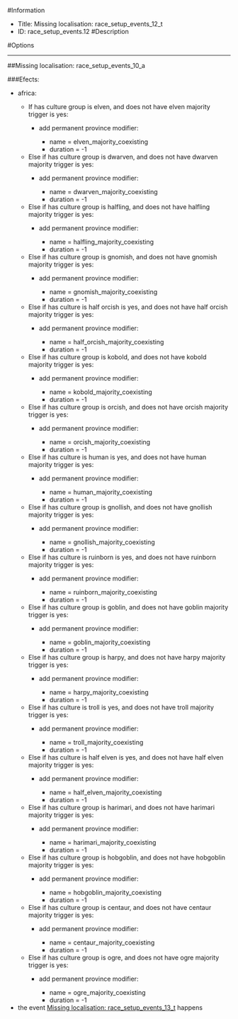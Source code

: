 #Information
 - Title: Missing localisation: race_setup_events_12_t
 - ID: race_setup_events.12
#Description

#Options

___
##Missing localisation: race_setup_events_10_a

###Efects:<ul><li>africa:</li><ul><li>If has culture group is elven, and does not have elven majority trigger is yes:</li><ul><li>add permanent province modifier:</li><ul><li>name = elven_majority_coexisting</li><li>duration = -1</li></ul></ul><li>Else if has culture group is dwarven, and does not have dwarven majority trigger is yes:</li><ul><li>add permanent province modifier:</li><ul><li>name = dwarven_majority_coexisting</li><li>duration = -1</li></ul></ul><li>Else if has culture group is halfling, and does not have halfling majority trigger is yes:</li><ul><li>add permanent province modifier:</li><ul><li>name = halfling_majority_coexisting</li><li>duration = -1</li></ul></ul><li>Else if has culture group is gnomish, and does not have gnomish majority trigger is yes:</li><ul><li>add permanent province modifier:</li><ul><li>name = gnomish_majority_coexisting</li><li>duration = -1</li></ul></ul><li>Else if has culture is half orcish is yes, and does not have half orcish majority trigger is yes:</li><ul><li>add permanent province modifier:</li><ul><li>name = half_orcish_majority_coexisting</li><li>duration = -1</li></ul></ul><li>Else if has culture group is kobold, and does not have kobold majority trigger is yes:</li><ul><li>add permanent province modifier:</li><ul><li>name = kobold_majority_coexisting</li><li>duration = -1</li></ul></ul><li>Else if has culture group is orcish, and does not have orcish majority trigger is yes:</li><ul><li>add permanent province modifier:</li><ul><li>name = orcish_majority_coexisting</li><li>duration = -1</li></ul></ul><li>Else if has culture is human is yes, and does not have human majority trigger is yes:</li><ul><li>add permanent province modifier:</li><ul><li>name = human_majority_coexisting</li><li>duration = -1</li></ul></ul><li>Else if has culture group is gnollish, and does not have gnollish majority trigger is yes:</li><ul><li>add permanent province modifier:</li><ul><li>name = gnollish_majority_coexisting</li><li>duration = -1</li></ul></ul><li>Else if has culture is ruinborn is yes, and does not have ruinborn majority trigger is yes:</li><ul><li>add permanent province modifier:</li><ul><li>name = ruinborn_majority_coexisting</li><li>duration = -1</li></ul></ul><li>Else if has culture group is goblin, and does not have goblin majority trigger is yes:</li><ul><li>add permanent province modifier:</li><ul><li>name = goblin_majority_coexisting</li><li>duration = -1</li></ul></ul><li>Else if has culture group is harpy, and does not have harpy majority trigger is yes:</li><ul><li>add permanent province modifier:</li><ul><li>name = harpy_majority_coexisting</li><li>duration = -1</li></ul></ul><li>Else if has culture is troll is yes, and does not have troll majority trigger is yes:</li><ul><li>add permanent province modifier:</li><ul><li>name = troll_majority_coexisting</li><li>duration = -1</li></ul></ul><li>Else if has culture is half elven is yes, and does not have half elven majority trigger is yes:</li><ul><li>add permanent province modifier:</li><ul><li>name = half_elven_majority_coexisting</li><li>duration = -1</li></ul></ul><li>Else if has culture group is harimari, and does not have harimari majority trigger is yes:</li><ul><li>add permanent province modifier:</li><ul><li>name = harimari_majority_coexisting</li><li>duration = -1</li></ul></ul><li>Else if has culture group is hobgoblin, and does not have hobgoblin majority trigger is yes:</li><ul><li>add permanent province modifier:</li><ul><li>name = hobgoblin_majority_coexisting</li><li>duration = -1</li></ul></ul><li>Else if has culture group is centaur, and does not have centaur majority trigger is yes:</li><ul><li>add permanent province modifier:</li><ul><li>name = centaur_majority_coexisting</li><li>duration = -1</li></ul></ul><li>Else if has culture group is ogre, and does not have ogre majority trigger is yes:</li><ul><li>add permanent province modifier:</li><ul><li>name = ogre_majority_coexisting</li><li>duration = -1</li></ul></ul></ul><li>the event [Missing localisation: race_setup_events_13_t](../events/missing_localisation_race_setup_events_13_t.md) happens</li></ul>
